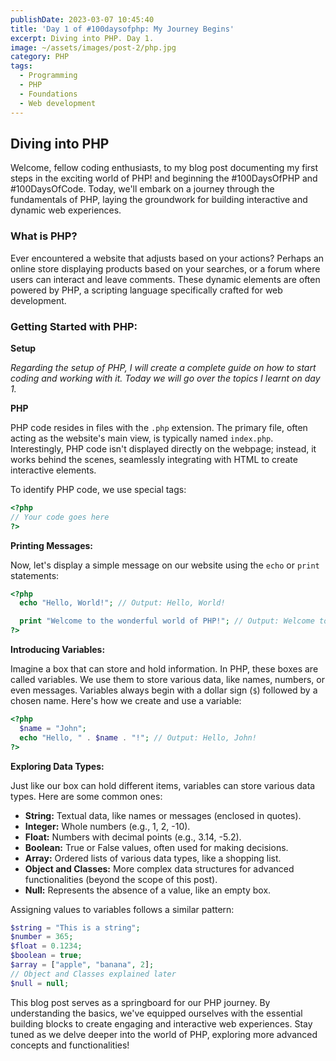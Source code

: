```yaml
---
publishDate: 2023-03-07 10:45:40
title: 'Day 1 of #100daysofphp: My Journey Begins'
excerpt: Diving into PHP. Day 1.
image: ~/assets/images/post-2/php.jpg
category: PHP
tags:
  - Programming
  - PHP
  - Foundations
  - Web development
---
```


## Diving into PHP

Welcome, fellow coding enthusiasts, to my blog post documenting my first steps in the exciting world of PHP! and beginning the #100DaysOfPHP and #100DaysOfCode. Today, we'll embark on a journey through the fundamentals of PHP, laying the groundwork for building interactive and dynamic web experiences.

### **What is PHP?**

Ever encountered a website that adjusts based on your actions? Perhaps an online store displaying products based on your searches, or a forum where users can interact and leave comments. These dynamic elements are often powered by PHP, a scripting language specifically crafted for web development.

### **Getting Started with PHP:**

**Setup**

*Regarding the setup of PHP, I will create a complete guide on how to start coding and working with it. Today we will go over the topics I learnt on day 1.*

**PHP**

PHP code resides in files with the `.php` extension. The primary file, often acting as the website's main view, is typically named `index.php`. Interestingly, PHP code isn't displayed directly on the webpage; instead, it works behind the scenes, seamlessly integrating with HTML to create interactive elements.

To identify PHP code, we use special tags:

```php
<?php
// Your code goes here
?>
```

**Printing Messages:**

Now, let's display a simple message on our website using the `echo` or `print` statements:

```php
<?php
  echo "Hello, World!"; // Output: Hello, World!

  print "Welcome to the wonderful world of PHP!"; // Output: Welcome to the wonderful world of PHP!
?>
```

**Introducing Variables:**

Imagine a box that can store and hold information. In PHP, these boxes are called variables. We use them to store various data, like names, numbers, or even messages. Variables always begin with a dollar sign (`$`) followed by a chosen name. Here's how we create and use a variable:

```php
<?php
  $name = "John";
  echo "Hello, " . $name . "!"; // Output: Hello, John!
?>
```

**Exploring Data Types:**

Just like our box can hold different items, variables can store various data types. Here are some common ones:

- **String:** Textual data, like names or messages (enclosed in quotes).
- **Integer:** Whole numbers (e.g., 1, 2, -10).
- **Float:** Numbers with decimal points (e.g., 3.14, -5.2).
- **Boolean:** True or False values, often used for making decisions.
- **Array:** Ordered lists of various data types, like a shopping list.
- **Object and Classes:** More complex data structures for advanced functionalities (beyond the scope of this post).
- **Null:** Represents the absence of a value, like an empty box.

Assigning values to variables follows a similar pattern:

```php
$string = "This is a string";
$number = 365;
$float = 0.1234;
$boolean = true;
$array = ["apple", "banana", 2];
// Object and Classes explained later
$null = null;
```

This blog post serves as a springboard for our PHP journey. By understanding the basics, we've equipped ourselves with the essential building blocks to create engaging and interactive web experiences. Stay tuned as we delve deeper into the world of PHP, exploring more advanced concepts and functionalities!
